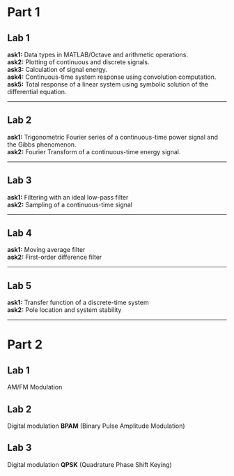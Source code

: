 
# Part 1

## Lab 1

**ask1:** Data types in MATLAB/Octave and arithmetic operations.  
**ask2:** Plotting of continuous and discrete signals.  
**ask3:** Calculation of signal energy.  
**ask4:** Continuous-time system response using convolution computation.  
**ask5:** Total response of a linear system using symbolic solution of the differential equation.

---

## Lab 2

**ask1:** Trigonometric Fourier series of a continuous-time power signal and the Gibbs phenomenon.  
**ask2:** Fourier Transform of a continuous-time energy signal.

---

## Lab 3

**ask1:** Filtering with an ideal low-pass filter  
**ask2:** Sampling of a continuous-time signal

---

## Lab 4

**ask1:** Moving average filter  
**ask2:** First-order difference filter

---

## Lab 5

**ask1:** Transfer function of a discrete-time system  
**ask2:** Pole location and system stability

---

# Part 2

## Lab 1

AM/FM Modulation

## Lab 2

Digital modulation **BPAM** (Binary Pulse Amplitude Modulation)

## Lab 3

Digital modulation **QPSK** (Quadrature Phase Shift Keying)

